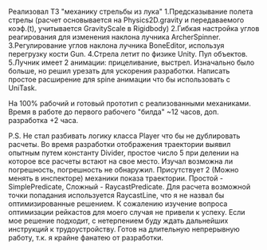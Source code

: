 Реализовал ТЗ "механику стрельбы из лука"
1.Предсказывание полета стрелы (расчет основывается на Physics2D.gravity и передаваемого коэф.(t), учитывается GravityScale в Rigidbody)
2.Гибкая настройка углов реагирования для изменения наклона лучника ArcherSpinner.
3.Регулирование углов наклона лучника BoneEditor, используя перегрузку кости Gun.
4.Стрела летит по физике Unity. Пул объектов.
5.Лучник имеет 2 анимации: прицеливание, выстрел. Изначально было больше, но решил урезать для ускорения разработки. Написать простое расширение для spine анимации что бы использовать с UniTask.

На 100% рабочий и готовый прототип с реализованными механиками. 
Время в работе до первого рабочего "билда" ~12 часов, доп. разработка +2 часа.

P.S.
Не стал разбивать логику класса Player что бы не дублировать расчеты.
Во время разработки отображения траектории выявил опытным путем константу Divider, простое число 5 при делении на которое все расчеты встают на свое место. Изучал возможна ли погрешность, погрешность не обнаружил.
Присутствует 2 (Можно менять в инспекторе) механики показа траектории. Простой - SimplePredicate, Сложный - RaycastPredicate. Для расчета возможной точки попадания используется RaycastLine, что я не назвал бы оптимизированные решением. 
К сожалению изучение вопроса оптимизации рейкастов для моего случая не привели к успеху.
Если мое решение подходит, с нетерпением буду ждать дальнейших инструкций к трудоустройству.
Готов на длительную непрерывную работу, т.к. я крайне фанатею от разработки. 
